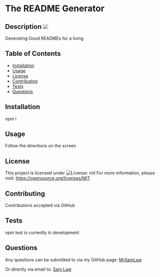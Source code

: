 # The README Generator

## Description ![](https://img.shields.io/badge/License-MIT-yellow.svg)
Generating Good READMEs for a living

## Table of Contents
- [Installation](#installation)
- [Usage](#usage)
- [License](#license)
- [Contributing](#contributing)
- [Tests](#tests)
- [Questions](#questions)

## Installation
npm i

## Usage
Follow the directions on the screen


## License 
This project is licensed under ![License: mit](https://img.shields.io/badge/License-MIT-yellow.svg) 
For more information, please visit: https://opensource.org/licenses/MIT

## Contributing
Contributions accepted via GitHub

## Tests
npm test is currently in development

## Questions
Any questions can be submitted to via my GitHub page: [MrSamLaw](http://github.com/MrSamLaw)

Or directly via email to: [Sam Law](mailto:sam@sam.com)
